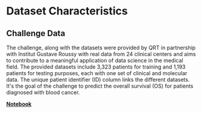 # Dataset Characteristics


## Challenge Data 

The challenge, along with the datasets were provided by QRT in partnership with Institut Gustave Roussy with real data from 24 clinical centers and aims to contribute to a meaningful  application of data science in the medical field. 
The provided datasets include 3,323 patients for training and 1,193 patients for testing purposes, each with one set of clinical and molecular data. The unique patient identifier (ID) column links the different datasets.
It's the goal of the challenge to predict the overall survival (OS) for patients diagnosed with blood cancer. 


**[Notebook](exploratory_data_analysis.ipynb)**

